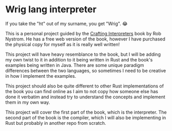 # Wrig lang interpreter

If you take the "ht" out of my surname, you get "Wrig". 😂

This is a personal project guided by the [Crafting Interpreters](https://craftinginterpreters.com/) book by Rob Nystrom. He has a free web version of the book, however I have purchased the physical copy for myself as it is really well written!

This project will have heavy resemblance to the book, but I will be adding my own twist to it in addition to it being written in Rust and the book's examples being written in Java. There are some unique paradigm differences between the two languages, so sometimes I need to be creative in how I implement the examples.

This project should also be quite different to other Rust implementations of the book you can find online as I aim to not copy how someone else has done it verbatim and instead try to understand the concepts and implement them in my own way.

This project will cover the first part of the book, which is the interpreter. The second part of the book is the compiler, which I will also be implementing in Rust but probably in another repo from scratch.
